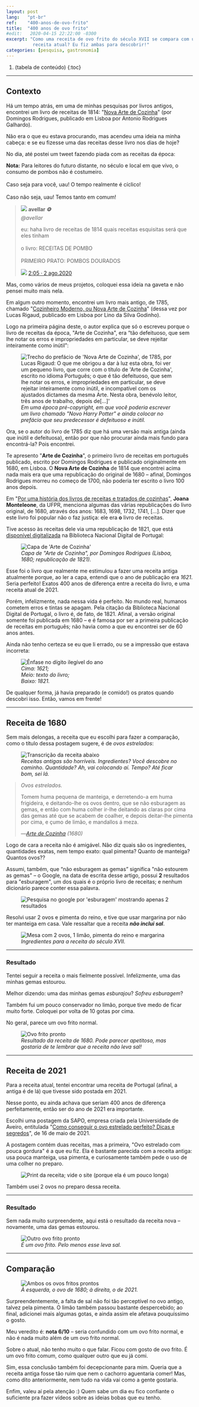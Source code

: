 ```yaml
---
layout: post
lang:   "pt-br"
ref:    "400-anos-de-ovo-frito"
title:  "400 anos de ovo frito"
#edit:   2020-04-15 22:22:00 -0300
excerpt: "Como uma receita de ovo frito do século XVII se compara com uma
          receita atual? Eu fiz ambas para descobrir!"
categories: [pesquisa, gastronomia]
---
```


1. (tabela de conteúdo)
{:toc}

---

## Contexto

Há um tempo atrás, em uma de minhas pesquisas por livros antigos, encontrei um
livro de receitas de 1814: "[Nova Arte de Cozinha](https://books.google.com.br/?id=88NQAQAAIAAJ)"
(por Domingos Rodrigues, publicado em Lisboa por Antonio Rodrigues Galhardo).

Não era o que eu estava procurando, mas acendeu uma ideia na minha cabeça: e se
eu fizesse uma das receitas desse livro nos dias de hoje?

No dia, até postei um tweet fazendo piada com as receitas da época:

<p class="note sidenote" style="--y:2.5em">
  <strong>Nota:</strong> Para leitores do futuro distante, no século e local em
  que vivo, o consumo de pombos não é costumeiro.<br><br>Caso seja para você, uau!
  O tempo realmente é cíclico!<br><br>Caso não seja, uau! Temos tanto em comum!
</p>
<blockquote class="custom-tweet">
  <div class="profile">
    <img class="profile-picture" src="/assets/tweet/aveiiar.jpg">
    <b>avellar 🪙</b><br><address>@aveIIar</address>
  </div>
  <p class="tweet-content" lang="pt">
    eu: haha livro de receitas de 1814 quais receitas esquisitas será que eles
    tinham <span class="twa twa-zany-face">🤪</span><span class="twa twa-zany-face">🤪</span><br><br>
    o livro: RECEITAS DE POMBO<br><br>
    PRIMEIRO PRATO: POMBOS DOURADOS
  </p>
  <img class="image" src="/assets/img/2021-09-02/EeZASlpWoAUynWr.png">
  <a href="https://twitter.com/aveIIar/status/1289789412604248064">2:05 · 2 ago.2020</a>
</blockquote>
<link rel="stylesheet" href="/assets/tweet/tweet.css">
<style>
  .twa{color:transparent;font-style:normal;display:inline-block;height:1em;width:1em;margin:0 .05em 0 .1em;vertical-align:-.1em;background-repeat:no-repeat;background-position:center center;background-size:1em 1em}
  .twa-zany-face{background-image:url(https://twemoji.maxcdn.com/v/latest/svg/1f92a.svg)}
</style>

Mas, como vários de meus projetos, coloquei essa ideia na gaveta e não pensei
muito mais nela.

Em algum outro momento, encontrei um livro mais antigo, de 1785, chamado
"[Cozinheiro Moderno, ou Nova Arte de Cozinha](https://books.google.com.br/?id=ZMRQAQAAIAAJ)"
(dessa vez por Lucas Rigaud, publicado em Lisboa por Lino da Silva Godinho).

Logo na primeira página deste, o autor explica que só o escreveu porque o livro
de receitas da época, "Arte de Cozinha", era <q>tão defeituoso, que sem lhe
notar os erros e impropriedades em particular, se deve rejeitar inteiramente
como inútil</q>:

<figure class="side">
  <img alt="Trecho do prefácio de 'Nova Arte de Cozinha', de 1785, por Lucas
Rigaud: O que me obrigou a dar à luz esta obra, foi ver um pequeno livro,
que corre com o título de 'Arte de Cozinha', escrito no idioma Português; o que
é tão defeituoso, que sem lhe notar os erros, e impropriedades em particular, se
deve rejeitar inteiramente como inútil, e incompatível com os ajustados dictames
da mesma Arte. Nesta obra, benévolo leitor, três anos de trabalho, depois de[…]'"
    src="/assets/img/2021-09-02/cozinheiro-moderno-1785-smol.png">
  <figcaption>
    <em>
      Em uma época pré-copyright, em que você poderia escrever um livro chamado
      "Novo Harry Potter" e ainda colocar no prefácio que seu predecessor é
      defeituoso e inútil.
    </em>
  </figcaption>
</figure>

Ora, se o autor do livro de 1785 diz que há uma versão mais antiga (ainda que
inútil e defeituosa), então por que não procurar ainda mais fundo para
encontrá-la? Pois encontrei.

Te apresento "**Arte de Cozinha**", o primeiro livro de receitas em português
publicado, escrito por Domingos Rodrigues e publicado originalmente em 1680, em
Lisboa. O **Nova Arte de Cozinha** de 1814 que encontrei acima nada mais era que
uma republicação do original de 1680 – afinal, Domingos Rodrigues morreu no
começo de 1700, não poderia ter escrito o livro 100 anos depois.

Em "[Por uma história dos livros de receitas e tratados de cozinhas](http://www.historiadaalimentacao.ufpr.br/artigos/artigo018.html)",
**Joana Monteleone**, da UFPR, menciona algumas das várias republicações do
livro original, de 1680, através dos anos: 1683, 1698, 1732, 1741, […]. Dizer
que este livro foi popular não o faz justiça: ele era **o** livro de receitas.

Tive acesso às receitas dele via uma republicação de 1821, que está
[disponível digitalizada](https://purl.pt/17017) na Biblioteca Nacional Digital
de Portugal:

<figure class="side">
  <img alt="Capa de 'Arte de Cozinha'" src="/assets/img/2021-09-02/arte-de-cozinha-1680.png">
  <figcaption>
    <em>
      Capa de "Arte de Cozinha", por Domingos Rodrigues (Lisboa, 1680;
      republicação de 1821).
    </em>
  </figcaption>
</figure>

Esse foi o livro que realmente me estimulou a fazer uma receita antiga
atualmente porque, ao ler a capa, entendi que o ano de publicação era *1621*.
Seria perfeito! Exatos 400 anos de diferença entre a receita do livro, e uma
receita atual de 2021.

Porém, infelizmente, nada nessa vida é perfeito. No mundo real, humanos cometem
erros e tintas se apagam. Pela citação da Biblioteca Nacional Digital de
Portugal, o livro é, de fato, de 1821. Afinal, a versão original somente foi
publicada em 1680 – e é famosa por ser a primeira publicação de receitas em
português; não havia como a que eu encontrei ser de 60 anos antes.

Ainda não tenho certeza se eu que li errado, ou se a impressão que estava
incorreta:

<figure class="side">
  <img alt="Ênfase no dígito ilegível do ano" src="/assets/img/2021-09-02/1680-1821.png">
  <figcaption>
    <em>
      Cima: 1621;<br>Meio: texto do livro;<br>Baixo: 1821.
    </em>
  </figcaption>
</figure>

De qualquer forma, já havia preparado (e comido!) os pratos quando descobri
isso. Então, vamos em frente!

---

## Receita de 1680

Sem mais delongas, a receita que eu escolhi para fazer a comparação, como o
título dessa postagem sugere, é de *ovos estrelados*:

<figure class="side">
  <img alt="Transcrição da receita abaixo" src="/assets/img/2021-09-02/receita-1680.png">
  <figcaption>
    <em>
      Receitas antigas são horríveis. Ingredientes? Você descobre no caminho.
      Quantidade? Ah, vai colocando aí. Tempo? Até ficar bom, sei lá.
    </em>
  </figcaption>
</figure>

<blockquote>
  <p>
    <i>Ovos estrelados.</i>
  </p>
  <p>
    Tomem huma pequena de manteiga, e derretendo-a em huma frigideira, e
    deitando-lhe os ovos dentro, que se não esburagem as gemas, e então com huma
    colher ir-lhe deitando as claras por cima das gemas até que se acabem de
    coalher, e depois deitar-lhe pimenta por cima, e çumo de limão, e mandallos
    á meza.
  </p>
  —<cite><a href="https://purl.pt/17017">Arte de Cozinha</a> (1680)</cite>
</blockquote>

Logo de cara a receita não é amigável. Não diz quais são os ingredientes,
quantidades exatas, nem tempo exato: qual pimenta? Quanto de manteiga? Quantos
ovos??

Assumi, também, que <q>não esburagem as gemas</q> significa
"não estourem as gemas" – o Google, na data de escrita desse artigo,
possui **2** resultados para "esburagem", um dos quais é o próprio livro de
receitas; e nenhum dicionário parece conter essa palavra.

<figure>
  <img alt="Pesquisa no google por 'esburagem' mostrando apenas 2 resultados"
       src="/assets/img/2021-09-02/esburagem.png">
</figure>

Resolvi usar 2 ovos e pimenta do reino, e tive que usar margarina por não ter
manteiga em casa. Vale ressaltar que a receita ***não inclui sal***.

<figure class="side">
  <img alt="Mesa com 2 ovos, 1 limão, pimenta do reino e margarina" src="/assets/img/2021-09-02/ingredientes.png">
  <figcaption>
    <em>
       Ingredientes para a receita do século XVII.
    </em>
  </figcaption>
</figure>

---

### Resultado

Tentei seguir a receita o mais fielmente possível. Infelizmente, uma das minhas
gemas estourou.

<p class="note sidenote" style="--y:-3.5em">
  Melhor dizendo: uma das minhas gemas <i>esburajou</i>? <i>Sofreu esburagem</i>?
</p>

Também fui um pouco conservador no limão, porque tive medo de ficar muito forte.
Coloquei por volta de 10 gotas por cima.

No geral, parece um ovo frito normal.

<figure class="side">
  <img alt="Ovo frito pronto" src="/assets/img/2021-09-02/resultado-1680.png">
  <figcaption>
    <em>
      Resultado da receita de 1680. Pode parecer apetitoso, mas gostaria de te
      lembrar que a receita não leva sal!
    </em>
  </figcaption>
</figure>

---

## Receita de 2021

Para a receita atual, tentei encontrar uma receita de Portugal (afinal, a antiga
é de lá) que tivesse sido postada em 2021.

Nesse ponto, eu ainda achava que seriam 400 anos de diferença perfeitamente,
então ser do ano de 2021 era importante.

Escolhi uma postagem da SAPO, empresa criada pela Universidade de Aveiro,
entitulada "[Como conseguir o ovo estrelado perfeito? Dicas e segredos](https://lifestyle.sapo.pt/sabores/dicas/artigos/como-conseguir-o-ovo-estrelado-perfeito-dicas-e-segredos)",
de 16 de maio de 2021.

A postagem contém duas receitas, mas a primeira, "Ovo estrelado com pouca
gordura" é a que eu fiz. Ela é bastante parecida com a receita antiga: usa
pouca manteiga, usa pimenta, e curiosamente também pede o uso de uma colher no
preparo.

<figure>
  <img alt="Print da receita; vide o site (porque ela é um pouco longa)" src="/assets/img/2021-09-02/receita-2021.png">
</figure>

Também usei 2 ovos no preparo dessa receita.

---

### Resultado

Sem nada muito surpreendente, aqui está o resultado da receita nova – 
novamente, uma das gemas estourou.

<figure class="side">
  <img alt="Outro ovo frito pronto" src="/assets/img/2021-09-02/resultado-2021.png">
  <figcaption>
    <em>
      É um ovo frito. Pelo menos esse leva sal.
    </em>
  </figcaption>
</figure>

---

## Comparação


<figure>
  <img alt="Ambos os ovos fritos prontos" src="/assets/img/2021-09-02/resultado-ambos.png">
  <figcaption>
    <em>
      À esquerda, o ovo de 1680; à direita, o de 2021.
    </em>
  </figcaption>
</figure>


Surpreendentemente, a falta de sal não foi tão perceptível no ovo antigo, talvez
pela pimenta. O limão também passou bastante despercebido; ao final, adicionei
mais algumas gotas, e ainda assim ele afetava pouquíssimo o gosto.

Meu veredito é: **nota 6/10** – seria confundido com um ovo frito normal, e não
é nada muito além de um ovo frito normal.

Sobre o atual, não tenho muito o que falar. Ficou com gosto de ovo frito.
É um ovo frito comum, como qualquer outro que eu já comi.

Sim, essa conclusão também foi decepcionante para mim. Queria que a receita
antiga fosse tão ruim que nem o cachorro aguentaria comer! Mas, como dito
anteriormente, nem tudo na vida vai como a gente gostaria.

Enfim, valeu aí pela atenção :) Quem sabe um dia eu fico confiante o suficiente
pra fazer vídeos sobre as ideias bobas que eu tenho.